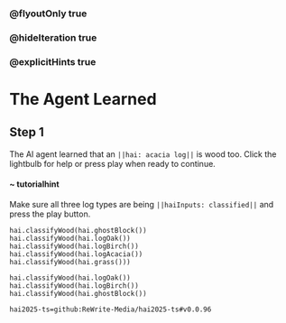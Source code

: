 ### @flyoutOnly true
### @hideIteration true
### @explicitHints true

# The Agent Learned

## Step 1
The AI agent learned that an ``||hai: acacia log||`` is wood too. Click the lightbulb for help or press play when ready to continue.

#### ~ tutorialhint 
Make sure all three log types are being ``||haiInputs: classified||`` and press the play button.

```ghost
hai.classifyWood(hai.ghostBlock())
hai.classifyWood(hai.logOak())
hai.classifyWood(hai.logBirch())
hai.classifyWood(hai.logAcacia())
hai.classifyWood(hai.grass()))
```
```template
hai.classifyWood(hai.logOak())
hai.classifyWood(hai.logBirch())
hai.classifyWood(hai.ghostBlock())
```
```package
hai2025-ts=github:ReWrite-Media/hai2025-ts#v0.0.96
```
